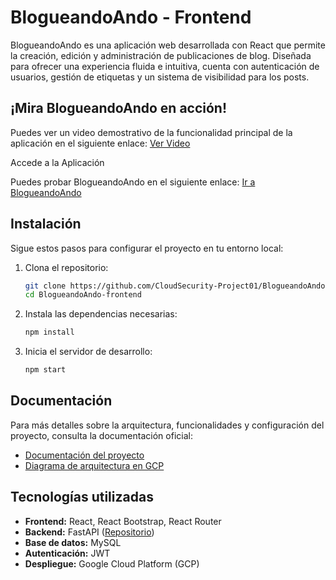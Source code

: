 # BlogueandoAndo - Frontend

BlogueandoAndo es una aplicación web desarrollada con React que permite la creación, edición y administración de publicaciones de blog. Diseñada para ofrecer una experiencia fluida e intuitiva, cuenta con autenticación de usuarios, gestión de etiquetas y un sistema de visibilidad para los posts.

## ¡Mira BlogueandoAndo en acción!
Puedes ver un video demostrativo de la funcionalidad principal de la aplicación en el siguiente enlace:
[Ver Video](https://uniandes-my.sharepoint.com/:v:/g/personal/df_sanchezm1_uniandes_edu_co/EbrlaF0e5EJKnqiamVWT1ZQByblIKU7DAt_cP_ExfjfFDQ?nav=eyJyZWZlcnJhbEluZm8iOnsicmVmZXJyYWxBcHAiOiJPbmVEcml2ZUZvckJ1c2luZXNzIiwicmVmZXJyYWxBcHBQbGF0Zm9ybSI6IldlYiIsInJlZmVycmFsTW9kZSI6InZpZXciLCJyZWZlcnJhbFZpZXciOiJNeUZpbGVzTGlua0NvcHkifX0&e=Lwtbwh)

Accede a la Aplicación

Puedes probar BlogueandoAndo en el siguiente enlace:
[Ir a BlogueandoAndo](https://myfrontend-613756850426.us-central1.run.app)

## Instalación
Sigue estos pasos para configurar el proyecto en tu entorno local:

1. Clona el repositorio:
   ```sh
   git clone https://github.com/CloudSecurity-Project01/BlogueandoAndo-frontend.git
   cd BlogueandoAndo-frontend
   ```

2. Instala las dependencias necesarias:
   ```sh
   npm install
   ```

3. Inicia el servidor de desarrollo:
   ```sh
   npm start
   ```

## Documentación
Para más detalles sobre la arquitectura, funcionalidades y configuración del proyecto, consulta la documentación oficial:
- [Documentación del proyecto](https://github.com/CloudSecurity-Project01/BlogueandoAndo-frontend/blob/main/Documentaci%C3%B3n%20del%20proyecto.pdf)
- [Diagrama de arquitectura en GCP](https://github.com/CloudSecurity-Project01/BlogueandoAndo-frontend/blob/main/Arquitectura%20GCP.pdf)

## Tecnologías utilizadas
- **Frontend:** React, React Bootstrap, React Router
- **Backend:** FastAPI ([Repositorio](https://github.com/CloudSecurity-Project01/PycharmProjects))
- **Base de datos:** MySQL
- **Autenticación:** JWT
- **Despliegue:** Google Cloud Platform (GCP)

